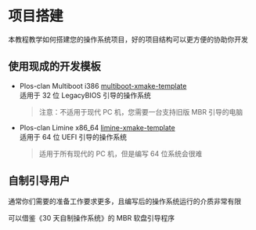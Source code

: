 # 项目搭建

本教程教学如何搭建您的操作系统项目，好的项目结构可以更方便的协助你开发

## 使用现成的开发模板

- Plos-clan Multiboot i386 [multiboot-xmake-template](https://github.com/plos-clan/multiboot-xmake-template) \
   适用于 32 位 LegacyBIOS 引导的操作系统

  > 注意：不适用于现代 PC 机，您需要一台支持旧版 MBR 引导的电脑

- Plos-clan Limine x86_64 [limine-xmake-template](https://github.com/plos-clan/limine-xmake-template) \
   适用于 64 位 UEFI 引导的操作系统
  > 适用于所有现代的 PC 机，但是编写 64 位系统会很难

## 自制引导用户

通常你们需要的准备工作要求更多，且编写后的操作系统运行的介质非常有限

可以借鉴《30 天自制操作系统》的 MBR 软盘引导程序
